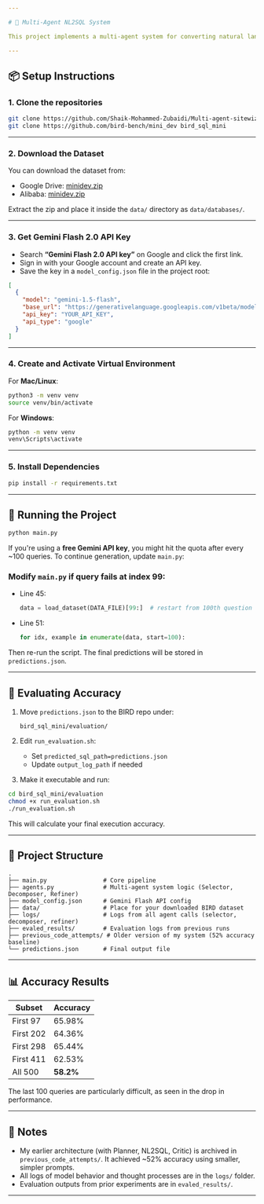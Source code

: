 ```yaml
---

# 🧠 Multi-Agent NL2SQL System

This project implements a multi-agent system for converting natural language questions into SQL queries, evaluated on the [BIRD-SQL Mini-Dev](https://github.com/bird-bench/mini_dev) benchmark. It uses **Gemini Flash 2.0** and includes automatic SQL validation + retry mechanisms inspired by the BIRD paper.

---
```


## 📦 Setup Instructions

### 1. Clone the repositories

```bash
git clone https://github.com/Shaik-Mohammed-Zubaidi/Multi-agent-sitewiz
git clone https://github.com/bird-bench/mini_dev bird_sql_mini
```

---

### 2. Download the Dataset

You can download the dataset from:

* Google Drive: [minidev.zip](https://drive.google.com/file/d/1UJyA6I6pTmmhYpwdn8iT9QKrcJqSQAcX/view?usp=sharing)
* Alibaba: [minidev.zip](https://bird-bench.oss-cn-beijing.aliyuncs.com/minidev.zip)

Extract the zip and place it inside the `data/` directory as `data/databases/`.

---

### 3. Get Gemini Flash 2.0 API Key

* Search **“Gemini Flash 2.0 API key”** on Google and click the first link.
* Sign in with your Google account and create an API key.
* Save the key in a `model_config.json` file in the project root:

```json
[
  {
    "model": "gemini-1.5-flash",
    "base_url": "https://generativelanguage.googleapis.com/v1beta/models",
    "api_key": "YOUR_API_KEY",
    "api_type": "google"
  }
]
```

---

### 4. Create and Activate Virtual Environment

For **Mac/Linux**:

```bash
python3 -m venv venv
source venv/bin/activate
```

For **Windows**:

```cmd
python -m venv venv
venv\Scripts\activate
```

---

### 5. Install Dependencies

```bash
pip install -r requirements.txt
```

---

## 🚀 Running the Project

```bash
python main.py
```

If you're using a **free Gemini API key**, you might hit the quota after every \~100 queries.
To continue generation, update `main.py`:

### Modify `main.py` if query fails at index 99:

* Line 45:

  ```python
  data = load_dataset(DATA_FILE)[99:]  # restart from 100th question
  ```
* Line 51:

  ```python
  for idx, example in enumerate(data, start=100):
  ```

Then re-run the script. The final predictions will be stored in `predictions.json`.

---

## 🧪 Evaluating Accuracy

1. Move `predictions.json` to the BIRD repo under:

   ```
   bird_sql_mini/evaluation/
   ```

2. Edit `run_evaluation.sh`:

   * Set `predicted_sql_path=predictions.json`
   * Update `output_log_path` if needed

3. Make it executable and run:

```bash
cd bird_sql_mini/evaluation
chmod +x run_evaluation.sh
./run_evaluation.sh
```

This will calculate your final execution accuracy.

---

## 📁 Project Structure

```
.
├── main.py                # Core pipeline
├── agents.py              # Multi-agent system logic (Selector, Decomposer, Refiner)
├── model_config.json      # Gemini Flash API config
├── data/                  # Place for your downloaded BIRD dataset
├── logs/                  # Logs from all agent calls (selector, decomposer, refiner)
├── evaled_results/        # Evaluation logs from previous runs
├── previous_code_attempts/ # Older version of my system (52% accuracy baseline)
└── predictions.json       # Final output file
```

---

## 📊 Accuracy Results

| Subset    | Accuracy  |
| --------- | --------- |
| First 97  | 65.98%    |
| First 202 | 64.36%    |
| First 298 | 65.44%    |
| First 411 | 62.53%    |
| All 500   | **58.2%** |

The last 100 queries are particularly difficult, as seen in the drop in performance.

---

## 📝 Notes

* My earlier architecture (with Planner, NL2SQL, Critic) is archived in `previous_code_attempts/`. It achieved \~52% accuracy using smaller, simpler prompts.
* All logs of model behavior and thought processes are in the `logs/` folder.
* Evaluation outputs from prior experiments are in `evaled_results/`.

---
